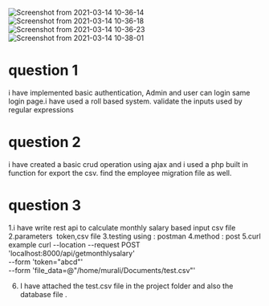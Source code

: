 ![Screenshot from 2021-03-14 10-36-14](https://user-images.githubusercontent.com/34570686/111058005-7a3fa000-84b1-11eb-813a-3a39bfa9c5e1.png)
![Screenshot from 2021-03-14 10-36-18](https://user-images.githubusercontent.com/34570686/111058006-7c096380-84b1-11eb-9e04-a95bdb5ac265.png)
![Screenshot from 2021-03-14 10-36-23](https://user-images.githubusercontent.com/34570686/111058009-80358100-84b1-11eb-91c2-e74195fd4725.png)
![Screenshot from 2021-03-14 10-38-01](https://user-images.githubusercontent.com/34570686/111058010-80358100-84b1-11eb-89d0-98c5aaae35e5.png)
# question 1
i have implemented basic authentication, Admin and user can login same login page.i have used a roll based system.
validate the inputs used by regular expressions

# question 2
i have created a basic crud operation using ajax and i used a php built in function for export the csv.
find the employee migration file as well.

# question 3 

1.i have write rest api to calculate monthly salary based input csv file 
2.parameters  token,csv file
3.testing using : postman 
4.method : post 
5.curl example 
curl --location --request POST 'localhost:8000/api/getmonthlysalary' \
--form 'token="abcd"' \
--form 'file_data=@"/home/murali/Documents/test.csv"'

6. I have attached the test.csv file in the project folder and also the database file .
